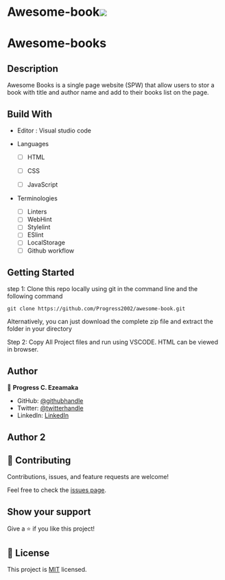 # Awesome-book![](https://img.shields.io/badge/Microverse-blueviolet)

# Awesome-books

## Description

Awesome Books is a single page website (SPW) that allow users to stor a book with title and author name and add to their books list on the page.

## Build With

- Editor : Visual studio code

- Languages

  - [ ] HTML
  - [ ] CSS
  - [ ] JavaScript


- Terminologies
  - [ ] Linters
  - [ ] WebHint
  - [ ] Stylelint
  - [ ] ESlint
  - [ ] LocalStorage
  - [ ] Github workflow

<!-- ## Live Demo 

[Live Demo Link]() -->

<!-- ## Link to Presentation on this Project

[See Presentation]() -->


## Getting Started

step 1:
Clone this repo locally using git in the command line and the following command

```
git clone https://github.com/Progress2002/awesome-book.git
```

Alternatively, you can just download the complete zip file and extract the folder in your directory

Step 2:
Copy All Project files and run using VSCODE. HTML can be viewed in browser.



## Author 

👤 **Progress C. Ezeamaka**

- GitHub: [@githubhandle](https://github.com/Progress2002)
- Twitter: [@twitterhandle](https://twitter.com/Progress_2002)
- LinkedIn: [LinkedIn](https://www.linkedin.com/in/progress-ezeamaka-27b114247)

## Author 2

## 🤝 Contributing

Contributions, issues, and feature requests are welcome!

Feel free to check the [issues page](https://github.com/Progress2002/awesome-book/issues).

## Show your support

Give a ⭐️ if you like this project!

## 📝 License

This project is [MIT](https://github.com/Progress2002/awesome-book/blob/main/LICENSE) licensed.


